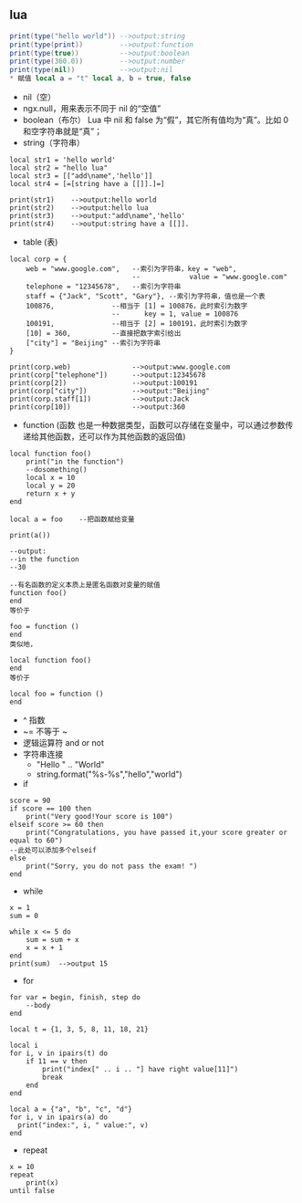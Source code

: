 
## lua
```lua
print(type("hello world")) -->output:string
print(type(print))         -->output:function
print(type(true))          -->output:boolean
print(type(360.0))         -->output:number
print(type(nil))           -->output:nil
* 赋值 local a = "t" local a, b = true, false
```
* nil（空）
* ngx.null，用来表示不同于 nil 的“空值”
* boolean（布尔） Lua 中 nil 和 false 为“假”，其它所有值均为“真”。比如 0 和空字符串就是“真”；
* string（字符串）
```
local str1 = 'hello world'
local str2 = "hello lua"
local str3 = [["add\name",'hello']]
local str4 = [=[string have a [[]].]=]

print(str1)    -->output:hello world
print(str2)    -->output:hello lua
print(str3)    -->output:"add\name",'hello'
print(str4)    -->output:string have a [[]].
```
* table (表)
```
local corp = {
    web = "www.google.com",   --索引为字符串，key = "web",
                              --            value = "www.google.com"
    telephone = "12345678",   --索引为字符串
    staff = {"Jack", "Scott", "Gary"}, --索引为字符串，值也是一个表
    100876,              --相当于 [1] = 100876，此时索引为数字
                         --      key = 1, value = 100876
    100191,              --相当于 [2] = 100191，此时索引为数字
    [10] = 360,          --直接把数字索引给出
    ["city"] = "Beijing" --索引为字符串
}

print(corp.web)               -->output:www.google.com
print(corp["telephone"])      -->output:12345678
print(corp[2])                -->output:100191
print(corp["city"])           -->output:"Beijing"
print(corp.staff[1])          -->output:Jack
print(corp[10])               -->output:360
```
* function (函数 也是一种数据类型，函数可以存储在变量中，可以通过参数传递给其他函数，还可以作为其他函数的返回值)
```
local function foo()
    print("in the function")
    --dosomething()
    local x = 10
    local y = 20
    return x + y
end

local a = foo    --把函数赋给变量

print(a())

--output:
--in the function
--30

--有名函数的定义本质上是匿名函数对变量的赋值
function foo()
end
等价于

foo = function ()
end
类似地，

local function foo()
end
等价于

local foo = function ()
end
```
* ^ 指数
* ~= 不等于 ~
* 逻辑运算符 and or not
* 字符串连接
    * "Hello " .. "World" 
    * string.format("%s-%s","hello","world")
* if
```
score = 90
if score == 100 then
    print("Very good!Your score is 100")
elseif score >= 60 then
    print("Congratulations, you have passed it,your score greater or equal to 60")
--此处可以添加多个elseif
else
    print("Sorry, you do not pass the exam! ")
end
```
* while
```
x = 1
sum = 0

while x <= 5 do
    sum = sum + x
    x = x + 1
end
print(sum)  -->output 15
```
* for
```
for var = begin, finish, step do
    --body
end

local t = {1, 3, 5, 8, 11, 18, 21}

local i
for i, v in ipairs(t) do
    if 11 == v then
        print("index[" .. i .. "] have right value[11]")
        break
    end
end

local a = {"a", "b", "c", "d"}
for i, v in ipairs(a) do
  print("index:", i, " value:", v)
end
```
* repeat
```
x = 10
repeat
    print(x)
until false
```

